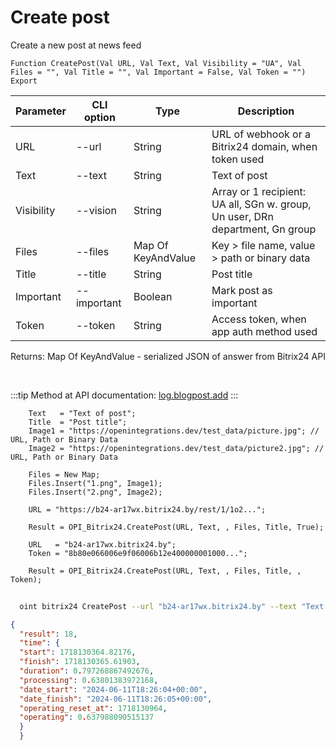﻿---
sidebar_position: 1
---

# Create post
 Create a new post at news feed



`Function CreatePost(Val URL, Val Text, Val Visibility = "UA", Val Files = "", Val Title = "", Val Important = False, Val Token = "") Export`

  | Parameter | CLI option | Type | Description |
  |-|-|-|-|
  | URL | --url | String | URL of webhook or a Bitrix24 domain, when token used |
  | Text | --text | String | Text of post |
  | Visibility | --vision | String | Array or 1 recipient: UA all, SGn w. group, Un user, DRn department, Gn group |
  | Files | --files | Map Of KeyAndValue | Key > file name, value > path or binary data |
  | Title | --title | String | Post title |
  | Important | --important | Boolean | Mark post as important |
  | Token | --token | String | Access token, when app auth method used |

  
  Returns:  Map Of KeyAndValue - serialized JSON of answer from Bitrix24 API

<br/>

:::tip
Method at API documentation: [log.blogpost.add](https://dev.1c-bitrix.ru/rest_help/log/log_blogpost_add.php)
:::
<br/>


```bsl title="Code example"
    Text   = "Text of post";
    Title  = "Post title";
    Image1 = "https://openintegrations.dev/test_data/picture.jpg"; // URL, Path or Binary Data
    Image2 = "https://openintegrations.dev/test_data/picture2.jpg"; // URL, Path or Binary Data

    Files = New Map;
    Files.Insert("1.png", Image1);
    Files.Insert("2.png", Image2);

    URL = "https://b24-ar17wx.bitrix24.by/rest/1/1o2...";

    Result = OPI_Bitrix24.CreatePost(URL, Text, , Files, Title, True);

    URL   = "b24-ar17wx.bitrix24.by";
    Token = "8b80e066006e9f06006b12e400000001000...";

    Result = OPI_Bitrix24.CreatePost(URL, Text, , Files, Title, , Token);
```



```sh title="CLI command example"
    
  oint bitrix24 CreatePost --url "b24-ar17wx.bitrix24.by" --text "Text of post" --vision %vision% --files %files% --title "Post title" --important %important% --token "fe3fa966006e9f06006b12e400000001000..."

```

```json title="Result"
{
  "result": 18,
  "time": {
  "start": 1718130364.82176,
  "finish": 1718130365.61903,
  "duration": 0.797268867492676,
  "processing": 0.63801383972168,
  "date_start": "2024-06-11T18:26:04+00:00",
  "date_finish": "2024-06-11T18:26:05+00:00",
  "operating_reset_at": 1718130964,
  "operating": 0.637988090515137
  }
  }
```

